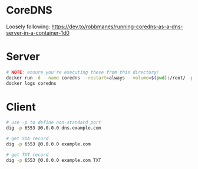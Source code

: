 # CoreDNS

Loosely following: https://dev.to/robbmanes/running-coredns-as-a-dns-server-in-a-container-1d0

# Server
```sh
# NOTE: ensure you're executing these from this directory!
docker run -d --name coredns --restart=always --volume=$(pwd):/root/ -p 6553:53/udp coredns/coredns -conf /root/Corefile
docker logs coredns
```

# Client
```sh
# use -p to define non-standard port
dig -p 6553 @0.0.0.0 dns.example.com

# get SOA record
dig -p 6553 @0.0.0.0 example.com

# get TXT record
dig -p 6553 @0.0.0.0 example.com TXT
```